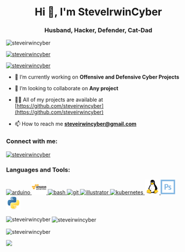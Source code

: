 <h1 align="center">Hi 👋, I'm SteveIrwinCyber</h1>
<h3 align="center">Husband, Hacker, Defender, Cat-Dad</h3>

<p align="left"> <img src="https://komarev.com/ghpvc/?username=steveirwincyber&label=Profile%20views&color=0e75b6&style=flat" alt="steveirwincyber" /> </p>

<p align="left"> <a href="https://github.com/ryo-ma/github-profile-trophy"><img src="https://github-profile-trophy.vercel.app/?username=steveirwincyber" alt="steveirwincyber" /></a> </p>

<p align="left"> <a href="https://twitter.com/steveirwincyber" target="blank"><img src="https://img.shields.io/twitter/follow/steveirwincyber?logo=twitter&style=for-the-badge" alt="steveirwincyber" /></a> </p>

- 🔭 I’m currently working on **Offensive and Defensive Cyber Projects**

- 👯 I’m looking to collaborate on **Any project**

- 👨‍💻 All of my projects are available at [https://github.com/steveirwincyber](https://github.com/steveirwincyber)

- 📫 How to reach me **steveirwincyber@gmail.com**

<h3 align="left">Connect with me:</h3>
<p align="left">
<a href="https://twitter.com/steveirwincyber" target="blank"><img align="center" src="https://raw.githubusercontent.com/rahuldkjain/github-profile-readme-generator/master/src/images/icons/Social/twitter.svg" alt="steveirwincyber" height="30" width="40" /></a>
</p>

<h3 align="left">Languages and Tools:</h3>
<p align="left"> <a href="https://www.arduino.cc/" target="_blank" rel="noreferrer"> <img src="https://cdn.worldvectorlogo.com/logos/arduino-1.svg" alt="arduino" width="40" height="40"/> </a> <a href="https://aws.amazon.com" target="_blank" rel="noreferrer"> <img src="https://raw.githubusercontent.com/devicons/devicon/master/icons/amazonwebservices/amazonwebservices-original-wordmark.svg" alt="aws" width="40" height="40"/> </a> <a href="https://www.gnu.org/software/bash/" target="_blank" rel="noreferrer"> <img src="https://www.vectorlogo.zone/logos/gnu_bash/gnu_bash-icon.svg" alt="bash" width="40" height="40"/> </a> <a href="https://git-scm.com/" target="_blank" rel="noreferrer"> <img src="https://www.vectorlogo.zone/logos/git-scm/git-scm-icon.svg" alt="git" width="40" height="40"/> </a> <a href="https://www.adobe.com/in/products/illustrator.html" target="_blank" rel="noreferrer"> <img src="https://www.vectorlogo.zone/logos/adobe_illustrator/adobe_illustrator-icon.svg" alt="illustrator" width="40" height="40"/> </a> <a href="https://kubernetes.io" target="_blank" rel="noreferrer"> <img src="https://www.vectorlogo.zone/logos/kubernetes/kubernetes-icon.svg" alt="kubernetes" width="40" height="40"/> </a> <a href="https://www.linux.org/" target="_blank" rel="noreferrer"> <img src="https://raw.githubusercontent.com/devicons/devicon/master/icons/linux/linux-original.svg" alt="linux" width="40" height="40"/> </a> <a href="https://www.photoshop.com/en" target="_blank" rel="noreferrer"> <img src="https://raw.githubusercontent.com/devicons/devicon/master/icons/photoshop/photoshop-line.svg" alt="photoshop" width="40" height="40"/> </a> <a href="https://www.python.org" target="_blank" rel="noreferrer"> <img src="https://raw.githubusercontent.com/devicons/devicon/master/icons/python/python-original.svg" alt="python" width="40" height="40"/> </a> </p>

<p><img align="left" src="https://github-readme-stats.vercel.app/api/top-langs?username=steveirwincyber&show_icons=true&locale=en&layout=compact" alt="steveirwincyber" /></p>

<p>&nbsp;<img align="center" src="https://github-readme-stats.vercel.app/api?username=steveirwincyber&show_icons=true&locale=en" alt="steveirwincyber" /></p>

<p><img align="center" src="https://github-readme-streak-stats.herokuapp.com/?user=steveirwincyber&" alt="steveirwincyber" /></p>

<div data-iframe-width="150" data-iframe-height="270" data-share-badge-id="61343047-d6e3-4cbe-b639-44f6a7099518" data-share-badge-host="https://www.credly.com"></div><script type="text/javascript" async src="//cdn.credly.com/assets/utilities/embed.js"></script>
<p><img align="left" src="https://www.credly.com/earner/earned/badge/61343047-d6e3-4cbe-b639-44f6a7099518" /></p>
